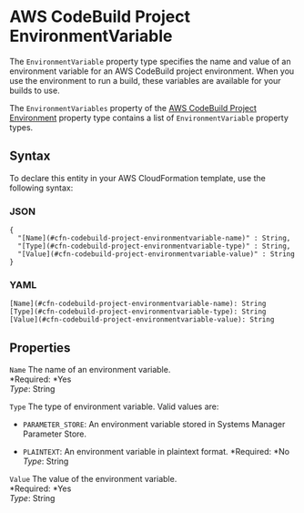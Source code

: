 # AWS CodeBuild Project EnvironmentVariable<a name="aws-properties-codebuild-project-environmentvariable"></a>

The `EnvironmentVariable` property type specifies the name and value of an environment variable for an AWS CodeBuild project environment\. When you use the environment to run a build, these variables are available for your builds to use\.

The `EnvironmentVariables` property of the [AWS CodeBuild Project Environment](aws-properties-codebuild-project-environment.md) property type contains a list of `EnvironmentVariable` property types\.

## Syntax<a name="aws-properties-codebuild-project-environmentvariable-syntax"></a>

To declare this entity in your AWS CloudFormation template, use the following syntax:

### JSON<a name="aws-properties-codebuild-project-environmentvariable-syntax.json"></a>

```
{
  "[Name](#cfn-codebuild-project-environmentvariable-name)" : String,
  "[Type](#cfn-codebuild-project-environmentvariable-type)" : String,
  "[Value](#cfn-codebuild-project-environmentvariable-value)" : String
}
```

### YAML<a name="aws-properties-codebuild-project-environmentvariable-syntax.yaml"></a>

```
[Name](#cfn-codebuild-project-environmentvariable-name): String
[Type](#cfn-codebuild-project-environmentvariable-type): String
[Value](#cfn-codebuild-project-environmentvariable-value): String
```

## Properties<a name="w3ab2c21c14d296b9"></a>

`Name`  <a name="cfn-codebuild-project-environmentvariable-name"></a>
The name of an environment variable\.  
*Required: *Yes  
*Type*: String

`Type`  <a name="cfn-codebuild-project-environmentvariable-type"></a>
The type of environment variable\. Valid values are:  

+ `PARAMETER_STORE`: An environment variable stored in Systems Manager Parameter Store\.

+ `PLAINTEXT`: An environment variable in plaintext format\.
*Required: *No  
*Type*: String

`Value`  <a name="cfn-codebuild-project-environmentvariable-value"></a>
The value of the environment variable\.  
*Required: *Yes  
*Type*: String